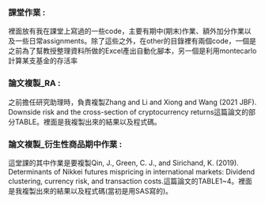 ### 課堂作業 : 
裡面放有我在課堂上寫過的一些code，主要有期中(期末)作業、額外加分作業以及一些日常assignments。除了這些之外，在other的目錄裡有兩個code，一個是之前為了幫教授整理資料所做的Excel產出自動化腳本，另一個是利用montecarlo計算某支基金的存活率
### 論文複製_RA : 
之前擔任研究助理時，負責複製Zhang and Li and Xiong and Wang (2021 JBF). Downside risk and the cross-section of cryptocurrency returns這篇論文的部分TABLE。裡面是我複製出來的結果以及程式碼。
### 論文複製_衍生性商品期中作業 :
這堂課的其中作業是要複製Qin, J., Green, C. J., and Sirichand, K. (2019). Determinants of Nikkei futures mispricing in international markets: Dividend clustering, currency risk, and transaction costs.這篇論文的TABLE1~4。裡面是我複製出來的結果以及程式碼(當初是用SAS寫的)。

